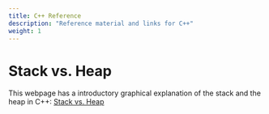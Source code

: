 ```yaml
---
title: C++ Reference
description: "Reference material and links for C++"
weight: 1
---
```


# Stack vs. Heap
This webpage has a introductory graphical explanation of the stack and the heap in C++: [Stack vs. Heap](https://courses.grainger.illinois.edu/cs225/sp2020/resources/stack-heap/)

